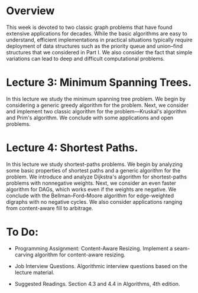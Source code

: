 # Overview
This week is devoted to two classic graph problems that have found extensive applications for decades. While the basic algorithms are easy to understand, efficient implementations in practical situations typically require deployment of data structures such as the priority queue and union–find structures that we considered in Part I. We also consider the fact that simple variations can lead to deep and difficult computational problems.

# Lecture 3: Minimum Spanning Trees. 
In this lecture we study the minimum spanning tree problem. We begin by considering a generic greedy algorithm for the problem. Next, we consider and implement two classic algorithm for the problem—Kruskal's algorithm and Prim's algorithm. We conclude with some applications and open problems.

# Lecture 4: Shortest Paths. 
In this lecture we study shortest-paths problems. We begin by analyzing some basic properties of shortest paths and a generic algorithm for the problem. We introduce and analyze Dijkstra's algorithm for shortest-paths problems with nonnegative weights. Next, we consider an even faster algorithm for DAGs, which works even if the weights are negative. We conclude with the Bellman–Ford–Moore algorithm for edge-weighted digraphs with no negative cycles. We also consider applications ranging from content-aware fill to arbitrage.

# To Do:
- Programming Assignment: 
Content-Aware Resizing. Implement a seam-carving algorithm for content-aware resizing.

- Job Interview Questions. 
Algorithmic interview questions based on the lecture material.

- Suggested Readings. 
Section 4.3 and 4.4 in Algorithms, 4th edition.
